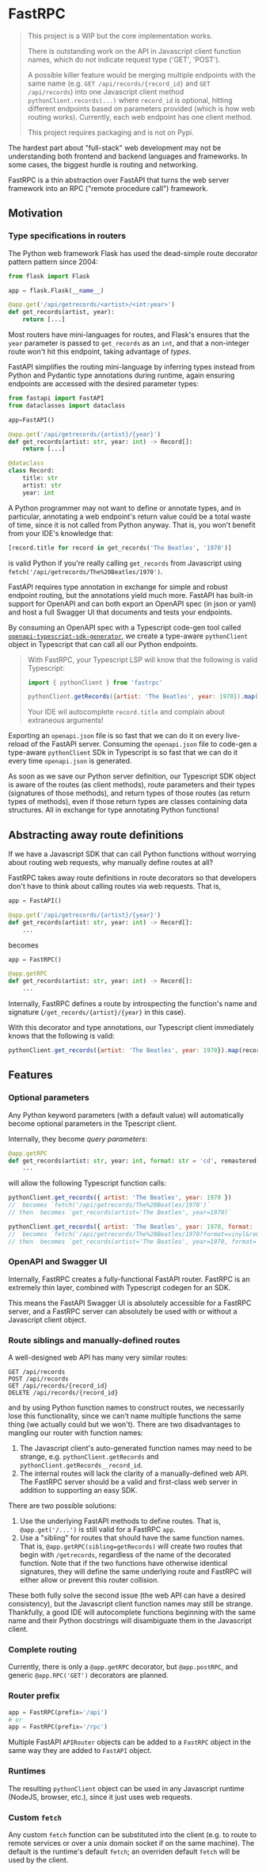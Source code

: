 # FastRPC

> This project is a WIP but the core implementation works.
> 
> There is outstanding work on the API in Javascript client function names, which do not indicate request type ('GET', 'POST').
> 
> A possible killer feature would be merging multiple endpoints with the same name (e.g. `GET /api/records/{record_id}` and `GET /api/records`) into one Javascript client method `pythonClient.records(...)` where `record_id` is optional, hitting different endpoints based on parameters provided (which is how web routing works). Currently, each web endpoint has one client method.
> 
>  This project requires packaging and is not on Pypi.

The hardest part about "full-stack" web development may not be understanding both frontend and backend languages and frameworks. In some cases, the biggest hurdle is routing and networking.

FastRPC is a thin abstraction over FastAPI that turns the web server framework into an RPC ("remote procedure call") framework.

## Motivation

### Type specifications in routers

The Python web framework Flask has used the dead-simple route decorator pattern pattern since 2004:

```python
from flask import Flask

app = flask.Flask(__name__)

@app.get('/api/getrecords/<artist>/<int:year>')
def get_records(artist, year):
	return [...]
```

Most routers have mini-languages for routes, and Flask's ensures that the `year` parameter is passed to `get_records` as an `int`, and that a non-integer route won't hit this endpoint, taking advantage of *types*.

FastAPI simplifies the routing mini-language by inferring types instead from Python and Pydantic type annotations during runtime, again ensuring endpoints are accessed with the desired parameter types:

```python
from fastapi import FastAPI
from dataclasses import dataclass

app=FastAPI()

@app.get('/api/getrecords/{artist}/{year}')
def get_records(artist: str, year: int) -> Record[]:
	return [...]

@dataclass
class Record:
	title: str
	artist: str
	year: int
```

A Python programmer may not want to define or annotate types, and in particular, annotating a web endpoint's return value could be a total waste of time, since it is not called from Python anyway. That is, you won't benefit from your IDE's knowledge that:
```python
[record.title for record in get_records('The Beatles', '1970')]
```
is valid Python if you're really calling `get_records` from Javascript using `fetch('/api/getrecords/The%20Beatles/1970')`.

FastAPI requires type annotation in exchange for simple and robust endpoint routing, but the annotations yield much more. FastAPI has built-in support for OpenAPI and can both export an OpenAPI spec (in json or yaml) and host a full Swagger UI that documents and tests your endpoints.

By consuming an OpenAPI spec with a Typescript code-gen tool called [`openapi-typescript-sdk-generator`](https://github.com/triggerdotdev/openapi-typescript-sdk-generator), we create a type-aware `pythonClient` object in Typescript that can call all our Python endpoints.

> With FastRPC, your Typescript LSP will know that the following is valid Typescript:
> 
> ```javascript
> import { pythonClient } from 'fastrpc'
> 
> pythonClient.getRecords({artist: 'The Beatles', year: 1970}).map(record => record.title)
> ```
> Your IDE wil autocomplete `record.title` and complain about extraneous arguments!

Exporting an `openapi.json` file is so fast that we can do it on every live-reload of the FastAPI server. Consuming the `openapi.json` file to code-gen a type-aware `pythonClient` SDk in Typescript is so fast that we can do it every time `openapi.json` is generated.

As soon as we save our Python server definition, our Typescript SDK object is aware of the routes (as client methods), route parameters and their types (signatures of those methods), and return types of those routes (as return types of methods), even if those return types are classes containing data structures. All in exchange for type annotating Python functions!



## Abstracting away route definitions

If we have a Javascript SDK that can call Python functions without worrying about routing web requests, why manually define routes at all?

FastRPC takes away route definitions in route decorators so that developers don't have to think about calling routes via web requests. That is,

```python
app = FastAPI()

@app.get('/api/getrecords/{artist}/{year}')
def get_records(artist: str, year: int) -> Record[]:
	...
```
becomes

```python
app = FastRPC()

@app.getRPC
def get_records(artist: str, year: int) -> Record[]:
	...
```

Internally, FastRPC defines a route by introspecting the function's name and signature (`/get_records/{artist}/{year}` in this case).

With this decorator and type annotations, our Typescript client immediately knows that the following is valid:

```javascript
pythonClient.get_records({artist: 'The Beatles', year: 1970}).map(record => record.title)
```


## Features


### Optional parameters

Any Python keyword parameters (with a default value) will automatically become optional parameters in the Tpescript client.

Internally, they become *query parameters*:

```python
@app.getRPC
def get_records(artist: str, year: int, format: str = 'cd', remastered: bool = False) -> Record[]:
	...
```
will allow the following Typescript function calls:

```javascript
pythonClient.get_records({ artist: 'The Beatles', year: 1970 }) 
//  becomes `fetch('/api/getrecords/The%20Beatles/1970')`
// then  becomes `get_records(artist='The Beatles', year=1970)`

pythonClient.get_records({ artist: 'The Beatles', year: 1970, format: 'vinyl', remastered: true })
//  becomes `fetch('/api/getrecords/The%20Beatles/1970?format=vinyl&remastered=true')``
// then  becomes `get_records(artist='The Beatles', year=1970, format='vinyl', remastered=True)`
```

### OpenAPI and Swagger UI

Internally, FastRPC creates a fully-functional FastAPI router. FastRPC is an extremely thin layer, combined with Typescript codegen for an SDK.

This means the FastAPI Swagger UI is absolutely accessible for a FastRPC server, and a FastRPC server can absolutely be used with or without a Javascript client object.

### Route siblings and manually-defined routes

A well-designed web API has many very similar routes:

```
GET /api/records
POST /api/records
GET /api/records/{record_id}
DELETE /api/records/{record_id}
```
and by using Python function names to construct routes, we necessarily lose this functionality, since we can't name multiple functions the same thing (we actually could but we won't). There are two disadvantages to mangling our router with function names:
1. The Javascript client's auto-generated function names may need to be strange, e.g. `pythonClient.getRecords` and `pythonClient.getRecords__record_id`.
2. The internal routes will lack the clarity of a manually-defined web API. The FastRPC server should be a valid and first-class web server in addition to supporting an easy SDK.

There are two possible solutions:
1. Use the underlying FastAPI methods to define routes. That is, `@app.get('/...')` is still valid for a FastRPC `app`.
2. Use a "sibling" for routes that should have the same function names. That is, `@app.getRPC(sibling=getRecords)` will create two routes that begin with `/getrecords`, regardless of the name of the decorated function. Note that if the two functions have otherwise identical signatures, they will define the same underlying route and FastRPC will either allow or prevent this router collision.

These both fully solve the second issue (the web API can have a desired consistency), but the Javascript client function names may still be strange. Thankfully, a good IDE will autocomplete functions beginning with the same name and their Python docstrings will disambiguate them in the Javascript client.

### Complete routing 

Currently, there is only a `@app.getRPC` decorator, but `@app.postRPC`, and generic `@app.RPC('GET')` decorators are planned.


### Router prefix

```python
app = FastRPC(prefix='/api')
# or
app = FastRPC(prefix='/rpc')
```

Multiple FastAPI `APIRouter` objects can be added to a `FastRPC` object in the same way they are added to `FastAPI` object.


### Runtimes

The resulting `pythonClient` object can be used in any Javascript runtime (NodeJS, browser, etc.), since it just uses web requests. 


### Custom `fetch`

Any custom `fetch` function can be substituted into the client (e.g. to route to remote services or over a unix domain socket if on the same machine). The default is the runtime's default `fetch`; an overriden default `fetch` will be used by the client.

